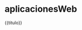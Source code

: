 # aplicacionesWeb
<html ng-app="miapp">
	<script src="E:/AplicacioneWeb/angular-1.5.8/angular.js"> </script>
		<body ng-controller='control1'>
		{{titulo}}
		<reloj modo='fecha'/ estilo="gallina">
		<script>
		var miapp=angular.module('miapp',[])
		.controller('control1',function($scope)
								{
								$scope.titulo='Mi aplicacion';
								}
					).directive('reloj', function($interval){
					var obj;
				obj=
				{restrict:'E',link:function(scope,elemento,atributo)
					{
						if(atributo.estilo=='gallina'){
							elemento.css({background:'#ffffcc',font:'18px Arial'});
											
						};			
						function imprimirHora()
						{
							var fh=new Date();
							if(atributo.modo=='hora')
							{
								elemento.html(fh.toLocaleTimeString());
							}
							else if (atributo.modo=='fecha')
							{
								elemento.html(fh.toLocaleString());
							}
						}
					mireloj=$interval(imprimirHora,1000);
					}
				};
			return obj;
			});
		</script>
	</body>
</html>
